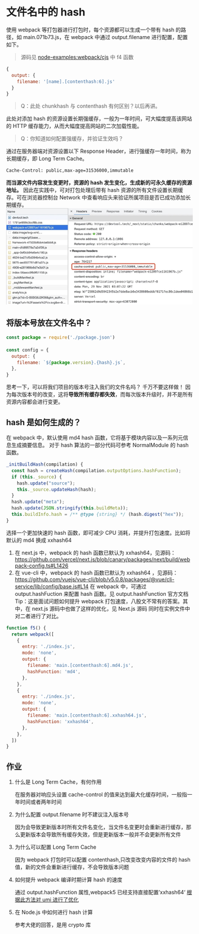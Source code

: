 # 文件名中的 hash

使用 webpack 等打包器进行打包时，每个资源都可以生成一个带有 hash 的路径，如 main.071b73.js，在 webpack 中通过 output.filename 进行配置，配置如下。

> 源码见 [node-examples:webpack/cjs](https://github.com/shfshanyue/node-examples/tree/master/engineering/webpack/cjs) 中 f4 函数

```js
{
  output: {
    filename: '[name].[contenthash:6].js'
  }
}
```

> Q：此处 chunkhash 与 contenthash 有何区别？以后再讲。

此处对添加 hash 的资源设置长期强缓存，一般为一年时间，可大幅度提高该网站的 HTTP 缓存能力，从而大幅度提高网站的二次加载性能。

> Q：你知道如何配置强缓存，并验证生效吗？

通过在服务器端对资源设置以下 Response Header，进行强缓存一年时间，称为长期缓存，即 Long Term Cache。

```bash
Cache-Control: public,max-age=31536000,immutable
```

**而当源文件内容发生变更时，资源的 hash 发生变化，生成新的可永久缓存的资源地址。**
因此在实践中，可对打包处理后带有 hash 资源的所有文件设置长期缓存。可在浏览器控制台 Network 中查看响应头来验证所属项目是否已成功添加长期缓存。
![4-1](./img/4-1.jpg)

## 将版本号放在文件名中？

```js
const package = require('./package.json')

const config = {
  output: {
    filename: `${package.version}.{hash}.js`,
  },
}
```

思考一下，可以将我们项目的版本号注入我们的文件名吗？
千万不要这样做！
因为每次版本号的改变，这将**导致所有缓存都失效**，而每次版本升级时，并不是所有资源内容都会进行变更。

## hash 是如何生成的？

在 webpack 中，默认使用 md4 hash 函数，它将基于模块内容以及一系列元信息生成摘要信息。
对于 hash 算法的一部分代码可参考 NormalModule 的 hash 函数。

```js
_initBuildHash(compilation) {
  const hash = createHash(compilation.outputOptions.hashFunction);
  if (this._source) {
    hash.update("source");
    this._source.updateHash(hash);
  }
  hash.update("meta");
  hash.update(JSON.stringify(this.buildMeta));
  this.buildInfo.hash = /** @type {string} */ (hash.digest("hex"));
}
```

选择一个更加快速的 hash 函数，即可减少 CPU 消耗，并提升打包速度。比如将默认的 md4 换成 xxhash64

1. 在 next.js 中，webpack 的 hash 函数已默认为 xxhash64，见源码：<https://github.com/vercel/next.js/blob/canary/packages/next/build/webpack-config.ts#L1426>
2. 在 vue-cli 中，webpack 的 hash 函数已默认为 xxhash64 ，见源码：<https://github.com/vuejs/vue-cli/blob/v5.0.8/packages/@vue/cli-service/lib/config/base.js#L14>
   在 webpack 中，可通过 output.hashFuction 来配置 hash 函数。见 output.hashFunction 官方文档
   Tip：这是面试问题如何提升 webpack 打包速度，八股文不常有的答案。其中，在 next.js 源码中也做了这样的优化，见 Next.js 源码
   同时在实例文件中对二者进行了对比。

```js
function f5() {
  return webpack([
    {
      entry: './index.js',
      mode: 'none',
      output: {
        filename: 'main.[contenthash:6].md4.js',
        hashFunction: 'md4',
      },
    },
    {
      entry: './index.js',
      mode: 'none',
      output: {
        filename: 'main.[contenthash:6].xxhash64.js',
        hashFunction: 'xxhash64',
      },
    },
  ])
}
```

## 作业

1. 什么是 Long Term Cache，有何作用

   在服务器对响应头设置 cache-control 的值来达到最大化缓存时间，一般指一年时间或者两年时间

2. 为什么配置 output.filename 时不建议注入版本号

   因为会导致更新版本时所有文件名变化，当文件名变更时会重新进行缓存，那么更新版本会导致所有缓存失效，但是更新版本一般并不会更新所有文件

3. 为什么可以配置 Long Term Cache

   因为 webpack 打包时可以配置 contenthash,只改变改变内容的文件的 hash 值，新的文件会重新进行缓存，不会导致版本问题

4. 如何提升 webpack 编译时期计算 hash 的速度

   通过 output.hashFunction 属性,webpack5 已经支持直接配置’xxhash64‘
   [根据此方法对 umi 进行了优化](https://github.com/umijs/umi/pull/9168#event-7302069734)

5. 在 Node.js 中如何进行 hash 计算

   参考大佬的回答，是用 crypto 库
